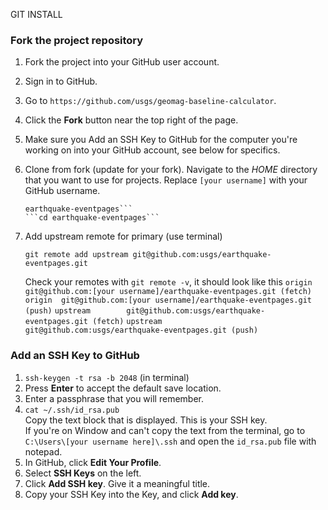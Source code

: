 GIT INSTALL

### Fork the project repository ###

1. Fork the project into your GitHub user account.
  1. Sign in to GitHub.
  2. Go to `https://github.com/usgs/geomag-baseline-calculator`.
  2. Click the **Fork** button near the top right of the page.

1. Make sure you Add an SSH Key to GitHub for the computer you're 
   working on into your GitHub account, see below for specifics.

1. Clone from fork (update for your fork).
   Navigate to the _HOME_ directory that you want to use for projects.
   Replace `[your username]` with your GitHub username.
   ```git clone git@github.com:[your username]/earthquake-eventpages.git 
   earthquake-eventpages```
   ```cd earthquake-eventpages```

1. Add upstream remote for primary (use terminal)
   ``` 
   git remote add upstream git@github.com:usgs/earthquake-eventpages.git
   ```
   Check your remotes with `git remote -v`, it should look like this
   ```origin  git@github.com:[your username]/earthquake-eventpages.git (fetch)```
   ```origin  git@github.com:[your username]/earthquake-eventpages.git (push)```
   ```upstream        git@github.com:usgs/earthquake-eventpages.git (fetch)```
   ```upstream        git@github.com:usgs/earthquake-eventpages.git (push)```


### Add an SSH Key to GitHub ###

  1. `ssh-keygen -t rsa -b 2048` (in terminal)
  2. Press **Enter** to accept the default save location.
  3. Enter a passphrase that you will remember.
  4. `cat ~/.ssh/id_rsa.pub`  
     Copy the text block that is displayed.
     This is your SSH key.  
     If you're on Window and can't copy the text from the terminal, go
     to `C:\Users\[your username here]\.ssh` and open the `id_rsa.pub` file
     with notepad.
  5. In GitHub, click **Edit Your Profile**.
  6. Select **SSH Keys** on the left.
  7. Click **Add SSH key**. Give it a meaningful title.
  8. Copy your SSH Key into the Key, and click **Add key**.
